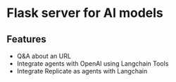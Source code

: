 # Flask server for AI models

## Features

- Q&A about an URL
- Integrate agents with OpenAI using Langchain Tools
- Integrate Replicate as agents with Langchain
